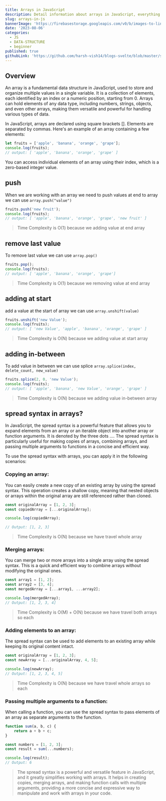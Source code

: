 ```yaml
---
title: Arrays in JavaScript
description: Detail information about arrays in JavaScript, everything from adding to removing and working with arrays.
slug: arrays-in-js
bannerImage: 'https://firebasestorage.googleapis.com/v0/b/images-to-link-converter.appspot.com/o/banner-6.webp?alt=media&token=88e73f51-5cad-44ba-b000-05b71b5a004d'
date: '2023-08-06'
categories:
  - JS
  - DATA-STRUCTURE
  - beginner
published: true
githubLink: 'https://github.com/harsh-vish14/blogs-svelte/blob/master/src/posts/arrays-in-js.md'
---
```


## Overview

An array is a fundamental data structure in JavaScript, used to store and organize multiple values in a single variable. It is a collection of elements, each identified by an index or a numeric position, starting from 0. Arrays can hold elements of any data type, including numbers, strings, objects, and even other arrays, making them versatile and powerful for handling various types of data.

In JavaScript, arrays are declared using square brackets []. Elements are separated by commas. Here's an example of an array containing a few elements:

```js
let fruits = ['apple', 'banana', 'orange', 'grape'];
console.log(fruits);
// output: [ 'apple', 'banana', 'orange', 'grape' ]
```

You can access individual elements of an array using their index, which is a zero-based integer value.

## push

When we are working with an array we need to push values at end to array we can use `array.push("value")`

```js
fruits.push('new fruit');
console.log(fruits);
// output: [ 'apple', 'banana', 'orange', 'grape', 'new fruit' ]
```

> Time Complexity is O(1) because we adding value at end array

## remove last value

To remove last value we can use `array.pop()`

```js
fruits.pop();
console.log(fruits);
// output: [ 'apple', 'banana', 'orange', 'grape']
```

> Time Complexity is O(1) because we removing value at end array

## adding at start

add a value at the start of array we can use `array.unshift(value)`

```js
fruits.unshift('new Value');
console.log(fruits);
// output: [ 'new Value', 'apple', 'banana', 'orange', 'grape' ]
```

> Time Complexity is O(N) because we adding value at start array

## adding in-between

To add value in between we can use splice `array.splice(index, delete_count, new_value)`

```js
fruits.splice(2, 0, 'new Value');
console.log(fruits);
// output: [ 'apple', 'banana', 'new Value', 'orange', 'grape' ]
```

> Time Complexity is O(N) because we adding value in-between array

## spread syntax in arrays?

In JavaScript, the spread syntax is a powerful feature that allows you to expand elements from an array or an iterable object into another array or function arguments. It is denoted by the three dots .... The spread syntax is particularly useful for making copies of arrays, combining arrays, and passing multiple arguments to functions in a concise and efficient way.

To use the spread syntax with arrays, you can apply it in the following scenarios:

### Copying an array:

You can easily create a new copy of an existing array by using the spread syntax. This operation creates a shallow copy, meaning that nested objects or arrays within the original array are still referenced rather than cloned.

```js
const originalArray = [1, 2, 3];
const copiedArray = [...originalArray];

console.log(copiedArray);

// Output: [1, 2, 3]
```

> Time Complexity is O(N) because we have travel whole array

### Merging arrays:

You can merge two or more arrays into a single array using the spread syntax. This is a quick and efficient way to combine arrays without modifying the original ones.

```js
const array1 = [1, 2];
const array2 = [3, 4];
const mergedArray = [...array1, ...array2];

console.log(mergedArray);
// Output: [1, 2, 3, 4]
```

> Time Complexity is O(M) + O(N) because we have travel both arrays so each

### Adding elements to an array:

The spread syntax can be used to add elements to an existing array while keeping its original content intact.

```js
const originalArray = [1, 2, 3];
const newArray = [...originalArray, 4, 5];

console.log(newArray);
// Output: [1, 2, 3, 4, 5]
```

> Time Complexity is O(N) because we have travel whole arrays so each

### Passing multiple arguments to a function:

When calling a function, you can use the spread syntax to pass elements of an array as separate arguments to the function.

```js
function sum(a, b, c) {
	return a + b + c;
}

const numbers = [1, 2, 3];
const result = sum(...numbers);

console.log(result);
// Output: 6
```

> The spread syntax is a powerful and versatile feature in JavaScript, and it greatly simplifies working with arrays. It helps in creating copies, merging arrays, and making function calls with multiple arguments, providing a more concise and expressive way to manipulate and work with arrays in your code.
